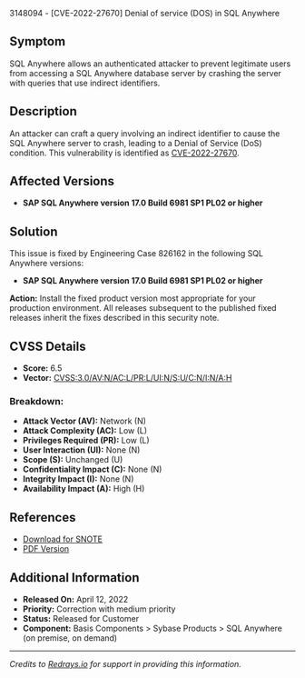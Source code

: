 3148094 - [CVE-2022-27670] Denial of service (DOS) in SQL Anywhere

## Symptom
SQL Anywhere allows an authenticated attacker to prevent legitimate users from accessing a SQL Anywhere database server by crashing the server with queries that use indirect identifiers.

## Description
An attacker can craft a query involving an indirect identifier to cause the SQL Anywhere server to crash, leading to a Denial of Service (DoS) condition. This vulnerability is identified as [CVE-2022-27670](https://cve.mitre.org/cgi-bin/cvename.cgi?name=CVE-2022-27670).

## Affected Versions
- **SAP SQL Anywhere version 17.0 Build 6981 SP1 PL02 or higher**

## Solution
This issue is fixed by Engineering Case 826162 in the following SQL Anywhere versions:
- **SAP SQL Anywhere version 17.0 Build 6981 SP1 PL02 or higher**

**Action:** Install the fixed product version most appropriate for your production environment. All releases subsequent to the published fixed releases inherit the fixes described in this security note.

## CVSS Details
- **Score:** 6.5
- **Vector:** [CVSS:3.0/AV:N/AC:L/PR:L/UI:N/S:U/C:N/I:N/A:H](https://www.first.org/cvss/calculator/3.0#CVSS:3.0/AV:N/AC:L/PR:L/UI:N/S:U/C:N/I:N/A:H)

### Breakdown:
- **Attack Vector (AV):** Network (N)
- **Attack Complexity (AC):** Low (L)
- **Privileges Required (PR):** Low (L)
- **User Interaction (UI):** None (N)
- **Scope (S):** Unchanged (U)
- **Confidentiality Impact (C):** None (N)
- **Integrity Impact (I):** None (N)
- **Availability Impact (A):** High (H)

## References
- [Download for SNOTE](https://notesdownloads.sap.com/note/0040000000479402022)
- [PDF Version](https://userapps.support.sap.com/sap/support/sfm/notes/print/0003148094?language=en-US&token=63BD3B52716095F9E31D6CAF9B63D985)

## Additional Information
- **Released On:** April 12, 2022
- **Priority:** Correction with medium priority
- **Status:** Released for Customer
- **Component:** Basis Components > Sybase Products > SQL Anywhere (on premise, on demand)

---

*Credits to [Redrays.io](https://redrays.io) for support in providing this information.*